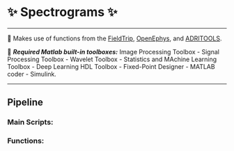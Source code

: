 # **:sparkles: Spectrograms :sparkles:**
---

:pushpin: Makes use of functions from the [FieldTrip](https://github.com/fieldtrip/fieldtrip), [OpenEphys](https://github.com/open-ephys/analysis-tools), and 	[ADRITOOLS](https://github.com/Aleman-Z/ADRITOOLS).  

:pushpin: **_Required Matlab built-in toolboxes:_** Image Processing Toolbox - Signal Processing Toolbox - Wavelet Toolbox - Statistics and MAchine Learning Toolbox - Deep Learning HDL Toolbox - Fixed-Point Designer - MATLAB coder - Simulink.

---
## Pipeline

### Main Scripts:



### Functions:


